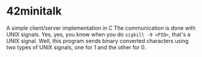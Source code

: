 # 42minitalk
A simple client/server implementation in C
The communication is done with UNIX signals. Yes, yes, you know when you do `sigkill -9 <PID>`, that's a UNIX signal. Well, this program sends binary converted characters using two types of UNIX signals, one for 1 and the other for 0.
